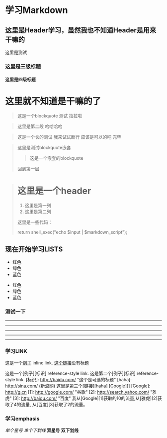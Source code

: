 学习Markdown 
============
这里是Header学习，虽然我也不知道Header是用来干嘛的
--------------------------------------------------

这里是测试<br />   

### 这里是三级标题

#### 这里是四级标题

# 这里就不知道是干嘛的了

> 这是一个blockquote 测试
> 拉拉啦

> 这里是第二段
> 哈哈哈哈

> 这是一个长的测试
我来试试断行
应该是可以的吧
完毕

> 这里是测试blockquote嵌套
> 
> > 这是一个嵌套的blockquote
>
> 回到第一层

> # 这里是一个header
>
> 1. 这里是第一列
> 2. 这里是第二列
>
> 这里是一些代码：
>
>    return shell_exec("echo $input | $markdown_script");

## 现在开始学习LISTS

* 红色
* 绿色
* 蓝色

+ 红色
+ 绿色
+ 蓝色

### 测试一下<hr />
***
* * *
---
- - -

### 学习LINK

这是一个[例子](http://baidu.com/ "标题") inline link.
[这个链接](http://baidu.com/)没有标题

这是一个[例子][标识] reference-style link. 
这是第二个[例子][标识] reference-style link.
[标识]: http://baidu.com/  "这个是可选的标题"
[haha]: http://sina.com/  (新浪网)
这里是第三个[链接][haha] 
[Google][]
[Google]: http://g.cn
[1]: http://google.com/ "谷歌"
[2]: http://search.yahoo.com/ "雅虎"
[3]: http://baidu.com/ "百度"
我从[Google][1]获取的10的流量,从[雅虎][2]获取了4的流量, 从[百度][3]获取了2的流量。

### 学习emphasis
*单个星号*
_单个下划线_
**双星号**
__双下划线__

